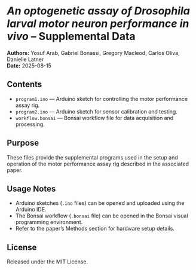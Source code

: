 # *An optogenetic assay of Drosophila larval motor neuron performance in vivo* – Supplemental Data

**Authors:** Yosuf Arab, Gabriel Bonassi, Gregory Macleod, Carlos Oliva, Danielle Latner  
**Date:** 2025-08-15  

## Contents
- `program1.ino` — Arduino sketch for controlling the motor performance assay rig.  
- `program2.ino` — Arduino sketch for sensor calibration and testing.  
- `workflow.bonsai` — Bonsai workflow file for data acquisition and processing.  

## Purpose
These files provide the supplemental programs used in the setup and operation of the motor performance assay rig described in the associated paper.

## Usage Notes
- Arduino sketches (`.ino` files) can be opened and uploaded using the Arduino IDE.  
- The Bonsai workflow (`.bonsai` file) can be opened in the Bonsai visual programming environment.  
- Refer to the paper’s Methods section for hardware setup details.

## License
Released under the MIT License.
